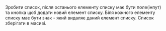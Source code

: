 Зробити список, після останього елементу списку має бути поле(інпут) та кнопка щоб додати новий елемент списку. Біля кожного елементу списку має бути знак - який видаляє даний елемент списку. Список зберігати в масиві.